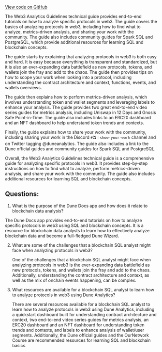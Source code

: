 [View code on GitHub](https://dune.com/blob/master/analytics_guidelines.md)

The Web3 Analytics Guidelines technical guide provides end-to-end tutorials on how to analyze specific protocols in web3. The guide covers the basics of analyzing protocols in web3, including how to find what to analyze, metrics-driven analysis, and sharing your work with the community. The guide also includes community guides for Spark SQL and PostgreSQL, which provide additional resources for learning SQL and blockchain concepts. 

The guide starts by explaining that analyzing protocols in web3 is both easy and hard. It is easy because everything is transparent and standardized, but it is also an ever-expanding data battlefield as new protocols, tokens, and wallets join the fray and add to the chaos. The guide then provides tips on how to scope your work when looking into a protocol, including understanding the contract architecture and context, functions, events, and wallets overviews. 

The guide then explains how to perform metrics-driven analysis, which involves understanding token and wallet segments and leveraging labels to enhance your analysis. The guide provides two great end-to-end video series guides for metrics analysis, including Uniswap in 12 Days and Gnosis Safe Point-in-Time. The guide also includes links to an ERC20 dashboard and an NFT dashboard to help understand token trends and contexts. 

Finally, the guide explains how to share your work with the community, including sharing your work in the Discord `#📺︱show-your-work` channel and on Twitter tagging @duneanalytics. The guide also includes a link to the Dune official guides and community guides for Spark SQL and PostgreSQL. 

Overall, the Web3 Analytics Guidelines technical guide is a comprehensive guide for analyzing specific protocols in web3. It provides step-by-step instructions on how to find what to analyze, perform metrics-driven analysis, and share your work with the community. The guide also includes additional resources for learning SQL and blockchain concepts.
## Questions: 
 1. What is the purpose of the Dune Docs app and how does it relate to blockchain data analysis?
   
   The Dune Docs app provides end-to-end tutorials on how to analyze specific protocols in web3 using SQL and blockchain concepts. It is a resource for blockchain data analysts to learn how to effectively analyze blockchain data and become a full-fledged Dune Wizard.

2. What are some of the challenges that a blockchain SQL analyst might face when analyzing protocols in web3?
   
   One of the challenges that a blockchain SQL analyst might face when analyzing protocols in web3 is the ever-expanding data battlefield as new protocols, tokens, and wallets join the fray and add to the chaos. Additionally, understanding the contract architecture and context, as well as the mix of onchain events happening, can be complex.

3. What resources are available for a blockchain SQL analyst to learn how to analyze protocols in web3 using Dune Analytics?
   
   There are several resources available for a blockchain SQL analyst to learn how to analyze protocols in web3 using Dune Analytics, including a quickstart dashboard built for understanding contract architecture and context, two end-to-end video series guides for metrics analysis, an ERC20 dashboard and an NFT dashboard for understanding token trends and contexts, and labels to enhance analysis of wallet/user segments. Additionally, the Dune official guides and the OurNetwork Course are recommended resources for learning SQL and blockchain basics.